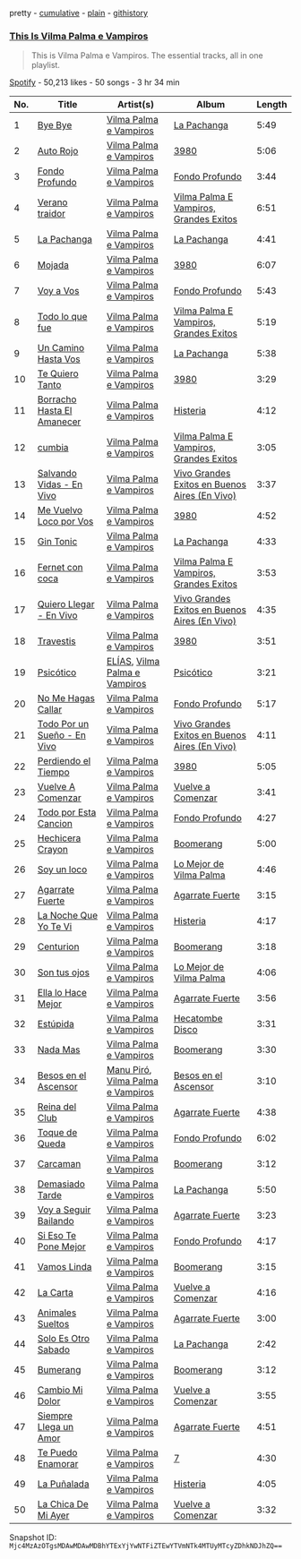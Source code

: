 pretty - [cumulative](/playlists/cumulative/37i9dQZF1DZ06evO3uRjKu.md) - [plain](/playlists/plain/37i9dQZF1DZ06evO3uRjKu) - [githistory](https://github.githistory.xyz/mackorone/spotify-playlist-archive/blob/main/playlists/plain/37i9dQZF1DZ06evO3uRjKu)

### [This Is Vilma Palma e Vampiros](https://open.spotify.com/playlist/37i9dQZF1DZ06evO3uRjKu)

> This is Vilma Palma e Vampiros\. The essential tracks, all in one playlist.

[Spotify](https://open.spotify.com/user/spotify) - 50,213 likes - 50 songs - 3 hr 34 min

| No. | Title | Artist(s) | Album | Length |
|---|---|---|---|---|
| 1 | [Bye Bye](https://open.spotify.com/track/2FSYfKAApea3U42phhBOIc) | [Vilma Palma e Vampiros](https://open.spotify.com/artist/5VQCk9RiLwri99OgOT34kq) | [La Pachanga](https://open.spotify.com/album/6xEaCs71qwGCQJiotOycSr) | 5:49 |
| 2 | [Auto Rojo](https://open.spotify.com/track/5PSCWHpXi8I45NXURHyhBA) | [Vilma Palma e Vampiros](https://open.spotify.com/artist/5VQCk9RiLwri99OgOT34kq) | [3980](https://open.spotify.com/album/4tBbxwaTRObiwZL09V3A3W) | 5:06 |
| 3 | [Fondo Profundo](https://open.spotify.com/track/2g229Q3Relqxkj5CDnTjeE) | [Vilma Palma e Vampiros](https://open.spotify.com/artist/5VQCk9RiLwri99OgOT34kq) | [Fondo Profundo](https://open.spotify.com/album/5pWGHHRgwAoZqBL2zsm7OT) | 3:44 |
| 4 | [Verano traidor](https://open.spotify.com/track/54b9f1JmWzssvXIvBogR2u) | [Vilma Palma e Vampiros](https://open.spotify.com/artist/5VQCk9RiLwri99OgOT34kq) | [Vilma Palma E Vampiros, Grandes Exitos](https://open.spotify.com/album/0USi7PgdFidMaRIcsjmIy2) | 6:51 |
| 5 | [La Pachanga](https://open.spotify.com/track/1x6bkwDyWIOZNFY5blRSs1) | [Vilma Palma e Vampiros](https://open.spotify.com/artist/5VQCk9RiLwri99OgOT34kq) | [La Pachanga](https://open.spotify.com/album/6xEaCs71qwGCQJiotOycSr) | 4:41 |
| 6 | [Mojada](https://open.spotify.com/track/5N5sbaoN8UvXw8ngNR9iUk) | [Vilma Palma e Vampiros](https://open.spotify.com/artist/5VQCk9RiLwri99OgOT34kq) | [3980](https://open.spotify.com/album/4tBbxwaTRObiwZL09V3A3W) | 6:07 |
| 7 | [Voy a Vos](https://open.spotify.com/track/0aWGzetUTb4lJqy2m2nl1i) | [Vilma Palma e Vampiros](https://open.spotify.com/artist/5VQCk9RiLwri99OgOT34kq) | [Fondo Profundo](https://open.spotify.com/album/5pWGHHRgwAoZqBL2zsm7OT) | 5:43 |
| 8 | [Todo lo que fue](https://open.spotify.com/track/323QM9uKGd3QmvH5G2JaBE) | [Vilma Palma e Vampiros](https://open.spotify.com/artist/5VQCk9RiLwri99OgOT34kq) | [Vilma Palma E Vampiros, Grandes Exitos](https://open.spotify.com/album/0USi7PgdFidMaRIcsjmIy2) | 5:19 |
| 9 | [Un Camino Hasta Vos](https://open.spotify.com/track/5glk2ZR5FDNKWXWjb15om9) | [Vilma Palma e Vampiros](https://open.spotify.com/artist/5VQCk9RiLwri99OgOT34kq) | [La Pachanga](https://open.spotify.com/album/6xEaCs71qwGCQJiotOycSr) | 5:38 |
| 10 | [Te Quiero Tanto](https://open.spotify.com/track/3okNQ9w68odjhNWXk6SY1n) | [Vilma Palma e Vampiros](https://open.spotify.com/artist/5VQCk9RiLwri99OgOT34kq) | [3980](https://open.spotify.com/album/4tBbxwaTRObiwZL09V3A3W) | 3:29 |
| 11 | [Borracho Hasta El Amanecer](https://open.spotify.com/track/33Oy56bS8e8QvxIyLd0L2d) | [Vilma Palma e Vampiros](https://open.spotify.com/artist/5VQCk9RiLwri99OgOT34kq) | [Histeria](https://open.spotify.com/album/7J1w8Xh73iGF5SxiDmNZ6G) | 4:12 |
| 12 | [cumbia](https://open.spotify.com/track/5Quu2pIGvboHPYxJaqFXyE) | [Vilma Palma e Vampiros](https://open.spotify.com/artist/5VQCk9RiLwri99OgOT34kq) | [Vilma Palma E Vampiros, Grandes Exitos](https://open.spotify.com/album/0USi7PgdFidMaRIcsjmIy2) | 3:05 |
| 13 | [Salvando Vidas \- En Vivo](https://open.spotify.com/track/7LSJtOR7izWSEljRyLQb8n) | [Vilma Palma e Vampiros](https://open.spotify.com/artist/5VQCk9RiLwri99OgOT34kq) | [Vivo Grandes Exitos en Buenos Aires \(En Vivo\)](https://open.spotify.com/album/6q8m6YNaaxufhr012VZ4bi) | 3:37 |
| 14 | [Me Vuelvo Loco por Vos](https://open.spotify.com/track/0HXYqKxtdHB9HLhjwPozcF) | [Vilma Palma e Vampiros](https://open.spotify.com/artist/5VQCk9RiLwri99OgOT34kq) | [3980](https://open.spotify.com/album/4tBbxwaTRObiwZL09V3A3W) | 4:52 |
| 15 | [Gin Tonic](https://open.spotify.com/track/0FgZ5rpMveTUQjdozZ03HP) | [Vilma Palma e Vampiros](https://open.spotify.com/artist/5VQCk9RiLwri99OgOT34kq) | [La Pachanga](https://open.spotify.com/album/6xEaCs71qwGCQJiotOycSr) | 4:33 |
| 16 | [Fernet con coca](https://open.spotify.com/track/5MChIGdXC12NGktlS4YGgs) | [Vilma Palma e Vampiros](https://open.spotify.com/artist/5VQCk9RiLwri99OgOT34kq) | [Vilma Palma E Vampiros, Grandes Exitos](https://open.spotify.com/album/0USi7PgdFidMaRIcsjmIy2) | 3:53 |
| 17 | [Quiero Llegar \- En Vivo](https://open.spotify.com/track/3C9cFMfZZb2SUWiiZaX0Wd) | [Vilma Palma e Vampiros](https://open.spotify.com/artist/5VQCk9RiLwri99OgOT34kq) | [Vivo Grandes Exitos en Buenos Aires \(En Vivo\)](https://open.spotify.com/album/6q8m6YNaaxufhr012VZ4bi) | 4:35 |
| 18 | [Travestis](https://open.spotify.com/track/2OZPsTM3DylfeX7K8UWLSI) | [Vilma Palma e Vampiros](https://open.spotify.com/artist/5VQCk9RiLwri99OgOT34kq) | [3980](https://open.spotify.com/album/4tBbxwaTRObiwZL09V3A3W) | 3:51 |
| 19 | [Psicótico](https://open.spotify.com/track/6PuU2HHnLqiaUf1bKUMuHT) | [ELÍAS](https://open.spotify.com/artist/1OO4dbmG9Fvz897JRIWiys), [Vilma Palma e Vampiros](https://open.spotify.com/artist/5VQCk9RiLwri99OgOT34kq) | [Psicótico](https://open.spotify.com/album/5Nb3kbLr4Y6I7SX25Xwzkc) | 3:21 |
| 20 | [No Me Hagas Callar](https://open.spotify.com/track/3ZjkflIADDBkA6jFm5WJBy) | [Vilma Palma e Vampiros](https://open.spotify.com/artist/5VQCk9RiLwri99OgOT34kq) | [Fondo Profundo](https://open.spotify.com/album/5pWGHHRgwAoZqBL2zsm7OT) | 5:17 |
| 21 | [Todo Por un Sueño \- En Vivo](https://open.spotify.com/track/1bRzDCtPEodKoVaqaOmDMR) | [Vilma Palma e Vampiros](https://open.spotify.com/artist/5VQCk9RiLwri99OgOT34kq) | [Vivo Grandes Exitos en Buenos Aires \(En Vivo\)](https://open.spotify.com/album/6q8m6YNaaxufhr012VZ4bi) | 4:11 |
| 22 | [Perdiendo el Tiempo](https://open.spotify.com/track/5Jf0hLSFRfZ3NTSD45hLuf) | [Vilma Palma e Vampiros](https://open.spotify.com/artist/5VQCk9RiLwri99OgOT34kq) | [3980](https://open.spotify.com/album/4tBbxwaTRObiwZL09V3A3W) | 5:05 |
| 23 | [Vuelve A Comenzar](https://open.spotify.com/track/7MrnizaZmYy9OPY6aAW12l) | [Vilma Palma e Vampiros](https://open.spotify.com/artist/5VQCk9RiLwri99OgOT34kq) | [Vuelve a Comenzar](https://open.spotify.com/album/3PB32BKUbvyyQ2WmhrAzad) | 3:41 |
| 24 | [Todo por Esta Cancion](https://open.spotify.com/track/583falna8SnSHTYDCMSVVx) | [Vilma Palma e Vampiros](https://open.spotify.com/artist/5VQCk9RiLwri99OgOT34kq) | [Fondo Profundo](https://open.spotify.com/album/5pWGHHRgwAoZqBL2zsm7OT) | 4:27 |
| 25 | [Hechicera Crayon](https://open.spotify.com/track/0HE9ttmrZ1Ir01F82oBKh7) | [Vilma Palma e Vampiros](https://open.spotify.com/artist/5VQCk9RiLwri99OgOT34kq) | [Boomerang](https://open.spotify.com/album/7ceZgHQI7VWGueZkhjY8BD) | 5:00 |
| 26 | [Soy un loco](https://open.spotify.com/track/5UmXB0hPoKr9JJOp5MttAx) | [Vilma Palma e Vampiros](https://open.spotify.com/artist/5VQCk9RiLwri99OgOT34kq) | [Lo Mejor de Vilma Palma](https://open.spotify.com/album/04ezQVYrGNcXyrBUl42NZi) | 4:46 |
| 27 | [Agarrate Fuerte](https://open.spotify.com/track/3lUBSiPCNkJGVmd9jG6T39) | [Vilma Palma e Vampiros](https://open.spotify.com/artist/5VQCk9RiLwri99OgOT34kq) | [Agarrate Fuerte](https://open.spotify.com/album/7z4q6L1G8IFwyavj5aKQr7) | 3:15 |
| 28 | [La Noche Que Yo Te Vi](https://open.spotify.com/track/6UwLuzW1kxFiBniDJbv3R9) | [Vilma Palma e Vampiros](https://open.spotify.com/artist/5VQCk9RiLwri99OgOT34kq) | [Histeria](https://open.spotify.com/album/7J1w8Xh73iGF5SxiDmNZ6G) | 4:17 |
| 29 | [Centurion](https://open.spotify.com/track/4CGt19vmFmyEKmWTnTXDcs) | [Vilma Palma e Vampiros](https://open.spotify.com/artist/5VQCk9RiLwri99OgOT34kq) | [Boomerang](https://open.spotify.com/album/7ceZgHQI7VWGueZkhjY8BD) | 3:18 |
| 30 | [Son tus ojos](https://open.spotify.com/track/4I8H3JhKwTFTG8I3vzVkUy) | [Vilma Palma e Vampiros](https://open.spotify.com/artist/5VQCk9RiLwri99OgOT34kq) | [Lo Mejor de Vilma Palma](https://open.spotify.com/album/04ezQVYrGNcXyrBUl42NZi) | 4:06 |
| 31 | [Ella lo Hace Mejor](https://open.spotify.com/track/4BcslhiC50eygxnmF5Dq2d) | [Vilma Palma e Vampiros](https://open.spotify.com/artist/5VQCk9RiLwri99OgOT34kq) | [Agarrate Fuerte](https://open.spotify.com/album/7z4q6L1G8IFwyavj5aKQr7) | 3:56 |
| 32 | [Estúpida](https://open.spotify.com/track/6IiCJye3u6X8C83pR1WWLy) | [Vilma Palma e Vampiros](https://open.spotify.com/artist/5VQCk9RiLwri99OgOT34kq) | [Hecatombe Disco](https://open.spotify.com/album/2ZGCpjlSEH00JNwAPjY1o0) | 3:31 |
| 33 | [Nada Mas](https://open.spotify.com/track/5JthbTqrtjNapSS7L8Xep9) | [Vilma Palma e Vampiros](https://open.spotify.com/artist/5VQCk9RiLwri99OgOT34kq) | [Boomerang](https://open.spotify.com/album/7ceZgHQI7VWGueZkhjY8BD) | 3:30 |
| 34 | [Besos en el Ascensor](https://open.spotify.com/track/6VKNpxs7kYpDuynDozMj2a) | [Manu Piró](https://open.spotify.com/artist/1RfOn1jpPuM4THF3zHKrJA), [Vilma Palma e Vampiros](https://open.spotify.com/artist/5VQCk9RiLwri99OgOT34kq) | [Besos en el Ascensor](https://open.spotify.com/album/1YEs3YvLSfcVPXAaf7oo03) | 3:10 |
| 35 | [Reina del Club](https://open.spotify.com/track/0MlWFjOxbBAHg9JuQNHZoH) | [Vilma Palma e Vampiros](https://open.spotify.com/artist/5VQCk9RiLwri99OgOT34kq) | [Agarrate Fuerte](https://open.spotify.com/album/7z4q6L1G8IFwyavj5aKQr7) | 4:38 |
| 36 | [Toque de Queda](https://open.spotify.com/track/2k3SYulMPRrbKIMy1RQAZW) | [Vilma Palma e Vampiros](https://open.spotify.com/artist/5VQCk9RiLwri99OgOT34kq) | [Fondo Profundo](https://open.spotify.com/album/5pWGHHRgwAoZqBL2zsm7OT) | 6:02 |
| 37 | [Carcaman](https://open.spotify.com/track/6T8pTk5m8wdoilKIIyDAyU) | [Vilma Palma e Vampiros](https://open.spotify.com/artist/5VQCk9RiLwri99OgOT34kq) | [Boomerang](https://open.spotify.com/album/7ceZgHQI7VWGueZkhjY8BD) | 3:12 |
| 38 | [Demasiado Tarde](https://open.spotify.com/track/5Oa1k1gOxhP018PPRw1Sys) | [Vilma Palma e Vampiros](https://open.spotify.com/artist/5VQCk9RiLwri99OgOT34kq) | [La Pachanga](https://open.spotify.com/album/6xEaCs71qwGCQJiotOycSr) | 5:50 |
| 39 | [Voy a Seguir Bailando](https://open.spotify.com/track/6fOAa742Fu17tI39hrtnDN) | [Vilma Palma e Vampiros](https://open.spotify.com/artist/5VQCk9RiLwri99OgOT34kq) | [Agarrate Fuerte](https://open.spotify.com/album/7z4q6L1G8IFwyavj5aKQr7) | 3:23 |
| 40 | [Si Eso Te Pone Mejor](https://open.spotify.com/track/1qVTpnGqccuRquqfGyvvBo) | [Vilma Palma e Vampiros](https://open.spotify.com/artist/5VQCk9RiLwri99OgOT34kq) | [Fondo Profundo](https://open.spotify.com/album/5pWGHHRgwAoZqBL2zsm7OT) | 4:17 |
| 41 | [Vamos Linda](https://open.spotify.com/track/6Ik6K1CUVXRSYHeWLveSbA) | [Vilma Palma e Vampiros](https://open.spotify.com/artist/5VQCk9RiLwri99OgOT34kq) | [Boomerang](https://open.spotify.com/album/7ceZgHQI7VWGueZkhjY8BD) | 3:15 |
| 42 | [La Carta](https://open.spotify.com/track/7fWsCyuE2j5qAcBqcqaeZp) | [Vilma Palma e Vampiros](https://open.spotify.com/artist/5VQCk9RiLwri99OgOT34kq) | [Vuelve a Comenzar](https://open.spotify.com/album/3PB32BKUbvyyQ2WmhrAzad) | 4:16 |
| 43 | [Animales Sueltos](https://open.spotify.com/track/65uSLDV4MyXnumIlLGSauj) | [Vilma Palma e Vampiros](https://open.spotify.com/artist/5VQCk9RiLwri99OgOT34kq) | [Agarrate Fuerte](https://open.spotify.com/album/7z4q6L1G8IFwyavj5aKQr7) | 3:00 |
| 44 | [Solo Es Otro Sabado](https://open.spotify.com/track/6ihRQHClQC49RuYNiTTbFH) | [Vilma Palma e Vampiros](https://open.spotify.com/artist/5VQCk9RiLwri99OgOT34kq) | [La Pachanga](https://open.spotify.com/album/6xEaCs71qwGCQJiotOycSr) | 2:42 |
| 45 | [Bumerang](https://open.spotify.com/track/5OAIDWC6OWeJFGS3KZPkLF) | [Vilma Palma e Vampiros](https://open.spotify.com/artist/5VQCk9RiLwri99OgOT34kq) | [Boomerang](https://open.spotify.com/album/7ceZgHQI7VWGueZkhjY8BD) | 3:12 |
| 46 | [Cambio Mi Dolor](https://open.spotify.com/track/1bfAH3Bt7u1YlRNCUirYwD) | [Vilma Palma e Vampiros](https://open.spotify.com/artist/5VQCk9RiLwri99OgOT34kq) | [Vuelve a Comenzar](https://open.spotify.com/album/3PB32BKUbvyyQ2WmhrAzad) | 3:55 |
| 47 | [Siempre Llega un Amor](https://open.spotify.com/track/2gZjr9UZ97ZpuncfDeABtN) | [Vilma Palma e Vampiros](https://open.spotify.com/artist/5VQCk9RiLwri99OgOT34kq) | [Agarrate Fuerte](https://open.spotify.com/album/7z4q6L1G8IFwyavj5aKQr7) | 4:51 |
| 48 | [Te Puedo Enamorar](https://open.spotify.com/track/4rUAnvTxSGwqDuj9SYBQIZ) | [Vilma Palma e Vampiros](https://open.spotify.com/artist/5VQCk9RiLwri99OgOT34kq) | [7](https://open.spotify.com/album/6lJ7uJF8ILH5zqMx3NuPFA) | 4:30 |
| 49 | [La Puñalada](https://open.spotify.com/track/63ZtQzrp4WNK6uYggoza7K) | [Vilma Palma e Vampiros](https://open.spotify.com/artist/5VQCk9RiLwri99OgOT34kq) | [Histeria](https://open.spotify.com/album/7J1w8Xh73iGF5SxiDmNZ6G) | 4:05 |
| 50 | [La Chica De Mi Ayer](https://open.spotify.com/track/45SZZyXyZjs6aox30oGlQi) | [Vilma Palma e Vampiros](https://open.spotify.com/artist/5VQCk9RiLwri99OgOT34kq) | [Vuelve a Comenzar](https://open.spotify.com/album/3PB32BKUbvyyQ2WmhrAzad) | 3:32 |

Snapshot ID: `Mjc4MzAzOTgsMDAwMDAwMDBhYTExYjYwNTFiZTEwYTVmNTk4MTUyMTcyZDhkNDJhZQ==`
